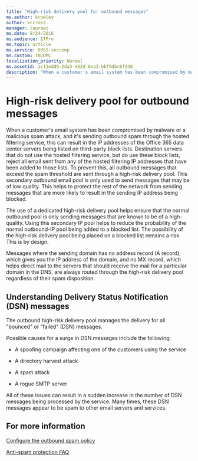 ```yaml
---
title: "High-risk delivery pool for outbound messages"
ms.author: krowley
author: kccross
manager: laurawi
ms.date: 8/24/2016
ms.audience: ITPro
ms.topic: article
ms.service: O365-seccomp
ms.custom: TN2DMC
localization_priority: Normal
ms.assetid: ac11edd9-2da3-462d-8ea3-bbf9dbc6f948
description: "When a customer's email system has been compromised by malware or a malicious spam attack, and it's sending outbound spam through the hosted filtering service, this can result in the IP addresses of the Office 365 data center servers being listed on third-party block lists."
---
```


# High-risk delivery pool for outbound messages

When a customer's email system has been compromised by malware or a malicious spam attack, and it's sending outbound spam through the hosted filtering service, this can result in the IP addresses of the Office 365 data center servers being listed on third-party block lists. Destination servers that do not use the hosted filtering service, but do use these block lists, reject all email sent from any of the hosted filtering IP addresses that have been added to those lists. To prevent this, all outbound messages that exceed the spam threshold are sent through a high-risk delivery pool. This secondary outbound email pool is only used to send messages that may be of low quality. This helps to protect the rest of the network from sending messages that are more likely to result in the sending IP address being blocked.
  
The use of a dedicated high-risk delivery pool helps ensure that the normal outbound pool is only sending messages that are known to be of a high-quality. Using this secondary IP pool helps to reduce the probability of the normal outbound-IP pool being added to a blocked list. The possibility of the high-risk delivery pool being placed on a blocked list remains a risk. This is by design.
  
Messages where the sending domain has no address record (A record), which gives you the IP address of the domain, and no MX record, which helps direct mail to the servers that should receive the mail for a particular domain in the DNS, are always routed through the high-risk delivery pool regardless of their spam disposition.
  
## Understanding Delivery Status Notification (DSN) messages

The outbound high-risk delivery pool manages the delivery for all "bounced" or "failed" (DSN) messages.
  
Possible causes for a surge in DSN messages include the following:
  
- A spoofing campaign affecting one of the customers using the service
    
- A directory harvest attack
    
- A spam attack
    
- A rogue SMTP server
    
All of these issues can result in a sudden increase in the number of DSN messages being processed by the service. Many times, these DSN messages appear to be spam to other email servers and services.
  
## For more information

[Configure the outbound spam policy](configure-the-outbound-spam-policy.md)
  
[Anti-spam protection FAQ](anti-spam-protection-faq.md)
  


